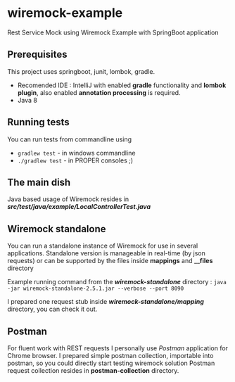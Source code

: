 # wiremock-example
Rest Service Mock using Wiremock Example with SpringBoot application

## Prerequisites
This project uses springboot, junit, lombok, gradle.
* Recomended IDE : IntelliJ with enabled **gradle** functionality and **lombok plugin**, also enabled **annotation processing** is required.
* Java 8

## Running tests
You can run tests from commandline using
 * `gradlew test` - in windows commandline
 * `./gradlew test` - in PROPER consoles ;)

## The main dish

Java based usage of Wiremock resides in **_src/test/java/example/LocalControllerTest.java_**

## Wiremock standalone

You can run a standalone instance of Wiremock for use in several applications.
Standalone version is manageable in real-time (by json requests) or can be supported by the files inside __mappings__ and ____files__ directory

Example running command from the **_wiremock-standalone_** directory : 
`java -jar wiremock-standalone-2.5.1.jar --verbose --port 8090`

I prepared one request stub inside **_wiremock-standalone/mapping_** directory, you can check it out.

## Postman

For fluent work with REST requests I personally use _Postman_ application for Chrome browser.
I prepared simple postman collection, importable into postman, so you could directly start testing wiremock solution
Postman request collection resides in __postman-collection__ directory.



